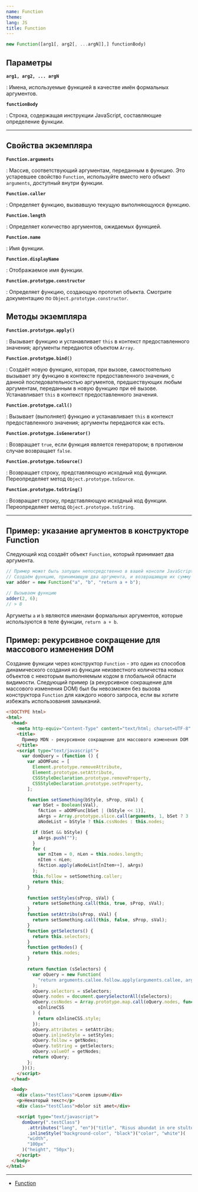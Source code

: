 ```yaml
---
name: Function
theme:
lang: JS
title: Function
---
```


```js
new Function([arg1[, arg2[, ...argN]],] functionBody)
```

## Параметры

**`arg1, arg2, ... argN`**

: Имена, используемые функцией в качестве имён формальных аргументов.

**`functionBody`**

: Строка, содержащая инструкции JavaScript, составляющие определение функции.

---

## Свойства экземпляра

**`Function.arguments`**

: Массив, соответствующий аргументам, переданным в функцию. Это устаревшее свойство `Function`, используйте вместо него объект `arguments`, доступный внутри функции.

**`Function.caller`**

: Определяет функцию, вызвавшую текущую выполняющуюся функцию.

**`Function.length`**

: Определяет количество аргументов, ожидаемых функцией.

**`Function.name`**

: Имя функции.

**`Function.displayName`**

: Отображаемое имя функции.

**`Function.prototype.constructor`**

: Определяет функцию, создающую прототип объекта. Смотрите документацию по `Object.prototype.constructor`.

## Методы экземпляра

**`Function.prototype.apply()`**

: Вызывает функцию и устанавливает `this` в контекст предоставленного значения; аргументы передаются объектом `Array`.

**`Function.prototype.bind()`**

: Создаёт новую функцию, которая, при вызове, самостоятельно вызывает эту функцию в контексте предоставленного значения, с данной последовательностью аргументов, предшествующих любым аргументам, переданным в новую функцию при её вызове. Устанавливает `this` в контекст предоставленного значения.

**`Function.prototype.call()`**

: Вызывает (выполняет) функцию и устанавливает `this` в контекст предоставленного значения; аргументы передаются как есть.

**`Function.prototype.isGenerator()`**

: Возвращает `true`, если функция является генератором; в противном случае возвращает `false`.

**`Function.prototype.toSource()`**

: Возвращает строку, представляющую исходный код функции. Переопределяет метод `Object.prototype.toSource`.

**`Function.prototype.toString()`**

: Возвращает строку, представляющую исходный код функции. Переопределяет метод `Object.prototype.toString`.

---

## Пример: указание аргументов в конструкторе Function

Следующий код создаёт объект `Function`, который принимает два аргумента.

```js
// Пример может быть запущен непосредственно в вашей консоли JavaScript
// Создаём функцию, принимающую два аргумента, и возвращающую их сумму
var adder = new Function("a", "b", "return a + b");

// Вызываем функцию
adder(2, 6);
// > 8
```

Аргуметы `a` и `b` являются именами формальных аргументов, которые используются в теле функции, `return a + b`.

## Пример: рекурсивное сокращение для массового изменения DOM

Создание функции через конструктор `Function` - это один из способов динамического создания из функции неизвестного количества новых объектов с некоторым выполняемым кодом в глобальной области видимости. Следующий пример (a рекурсивное сокращение для массового изменения DOM) был бы невозможен без вызова конструктора `Function` для каждого нового запроса, если вы хотите избежать использования замыканий.

```html
<!DOCTYPE html>
<html>
  <head>
    <meta http-equiv="Content-Type" content="text/html; charset=UTF-8" />
    <title>
      Пример MDN - рекурсивное сокращение для массового изменения DOM
    </title>
    <script type="text/javascript">
      var domQuery = (function () {
        var aDOMFunc = [
          Element.prototype.removeAttribute,
          Element.prototype.setAttribute,
          CSSStyleDeclaration.prototype.removeProperty,
          CSSStyleDeclaration.prototype.setProperty,
        ];

        function setSomething(bStyle, sProp, sVal) {
          var bSet = Boolean(sVal),
            fAction = aDOMFunc[bSet | (bStyle << 1)],
            aArgs = Array.prototype.slice.call(arguments, 1, bSet ? 3 : 2),
            aNodeList = bStyle ? this.cssNodes : this.nodes;

          if (bSet && bStyle) {
            aArgs.push("");
          }
          for (
            var nItem = 0, nLen = this.nodes.length;
            nItem < nLen;
            fAction.apply(aNodeList[nItem++], aArgs)
          );
          this.follow = setSomething.caller;
          return this;
        }

        function setStyles(sProp, sVal) {
          return setSomething.call(this, true, sProp, sVal);
        }
        function setAttribs(sProp, sVal) {
          return setSomething.call(this, false, sProp, sVal);
        }
        function getSelectors() {
          return this.selectors;
        }
        function getNodes() {
          return this.nodes;
        }

        return function (sSelectors) {
          var oQuery = new Function(
            "return arguments.callee.follow.apply(arguments.callee, arguments);"
          );
          oQuery.selectors = sSelectors;
          oQuery.nodes = document.querySelectorAll(sSelectors);
          oQuery.cssNodes = Array.prototype.map.call(oQuery.nodes, function (
            oInlineCSS
          ) {
            return oInlineCSS.style;
          });
          oQuery.attributes = setAttribs;
          oQuery.inlineStyle = setStyles;
          oQuery.follow = getNodes;
          oQuery.toString = getSelectors;
          oQuery.valueOf = getNodes;
          return oQuery;
        };
      })();
    </script>
  </head>

  <body>
    <div class="testClass">Lorem ipsum</div>
    <p>Некоторый текст</p>
    <div class="testClass">dolor sit amet</div>

    <script type="text/javascript">
      domQuery(".testClass")
        .attributes("lang", "en")("title", "Risus abundat in ore stultorum")
        .inlineStyle("background-color", "black")("color", "white")(
        "width",
        "100px"
      )("height", "50px");
    </script>
  </body>
</html>
```

---

- [Function](https://developer.mozilla.org/ru/docs/Web/JavaScript/Reference/Global_Objects/Function)

